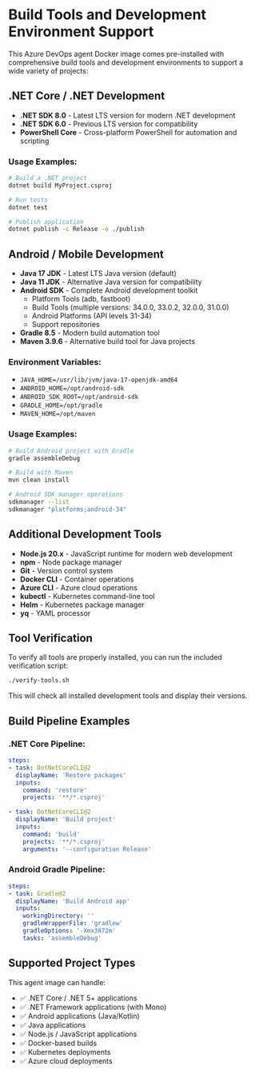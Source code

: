 # Build Tools and Development Environment Support

This Azure DevOps agent Docker image comes pre-installed with comprehensive build tools and development environments to support a wide variety of projects:

## .NET Core / .NET Development

- **.NET SDK 8.0** - Latest LTS version for modern .NET development
- **.NET SDK 6.0** - Previous LTS version for compatibility
- **PowerShell Core** - Cross-platform PowerShell for automation and scripting

### Usage Examples:
```bash
# Build a .NET project
dotnet build MyProject.csproj

# Run tests
dotnet test

# Publish application
dotnet publish -c Release -o ./publish
```

## Android / Mobile Development

- **Java 17 JDK** - Latest LTS Java version (default)
- **Java 11 JDK** - Alternative Java version for compatibility
- **Android SDK** - Complete Android development toolkit
  - Platform Tools (adb, fastboot)
  - Build Tools (multiple versions: 34.0.0, 33.0.2, 32.0.0, 31.0.0)
  - Android Platforms (API levels 31-34)
  - Support repositories
- **Gradle 8.5** - Modern build automation tool
- **Maven 3.9.6** - Alternative build tool for Java projects

### Environment Variables:
- `JAVA_HOME=/usr/lib/jvm/java-17-openjdk-amd64`
- `ANDROID_HOME=/opt/android-sdk`
- `ANDROID_SDK_ROOT=/opt/android-sdk`
- `GRADLE_HOME=/opt/gradle`
- `MAVEN_HOME=/opt/maven`

### Usage Examples:
```bash
# Build Android project with Gradle
gradle assembleDebug

# Build with Maven
mvn clean install

# Android SDK manager operations
sdkmanager --list
sdkmanager "platforms;android-34"
```

## Additional Development Tools

- **Node.js 20.x** - JavaScript runtime for modern web development
- **npm** - Node package manager
- **Git** - Version control system
- **Docker CLI** - Container operations
- **Azure CLI** - Azure cloud operations
- **kubectl** - Kubernetes command-line tool
- **Helm** - Kubernetes package manager
- **yq** - YAML processor

## Tool Verification

To verify all tools are properly installed, you can run the included verification script:

```bash
./verify-tools.sh
```

This will check all installed development tools and display their versions.

## Build Pipeline Examples

### .NET Core Pipeline:
```yaml
steps:
- task: DotNetCoreCLI@2
  displayName: 'Restore packages'
  inputs:
    command: 'restore'
    projects: '**/*.csproj'

- task: DotNetCoreCLI@2
  displayName: 'Build project'
  inputs:
    command: 'build'
    projects: '**/*.csproj'
    arguments: '--configuration Release'
```

### Android Gradle Pipeline:
```yaml
steps:
- task: Gradle@2
  displayName: 'Build Android app'
  inputs:
    workingDirectory: ''
    gradleWrapperFile: 'gradlew'
    gradleOptions: '-Xmx3072m'
    tasks: 'assembleDebug'
```

## Supported Project Types

This agent image can handle:
- ✅ .NET Core / .NET 5+ applications
- ✅ .NET Framework applications (with Mono)
- ✅ Android applications (Java/Kotlin)
- ✅ Java applications
- ✅ Node.js / JavaScript applications
- ✅ Docker-based builds
- ✅ Kubernetes deployments
- ✅ Azure cloud deployments
